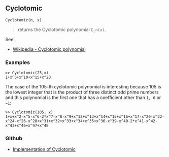 ## Cyclotomic

```
Cyclotomic(n, x)
```

> returns the Cyclotomic polynomial `C_n(x)`.

See:  
* [Wikipedia - Cyclotomic polynomial](https://en.wikipedia.org/wiki/Cyclotomic_polynomial)

### Examples

```
>> Cyclotomic(25,x)
1+x^5+x^10+x^15+x^20
```
			
The case of the 105-th cyclotomic polynomial is interesting because 105 is the lowest integer that is the product of three distinct odd prime numbers and this polynomial is the first one that has a coefficient other than `1, 0` or `−1`:

```
>> Cyclotomic(105, x) 
1+x+x^2-x^5-x^6-2*x^7-x^8-x^9+x^12+x^13+x^14+x^15+x^16+x^17-x^20-x^22-x^24-x^26-x^28+x^31+x^32+x^33+x^34+x^35+x^36-x^39-x^40-2*x^41-x^42-x^43+x^46+x^47+x^48
```
    
    
    

### Github

* [Implementation of Cyclotomic](https://github.com/axkr/symja_android_library/blob/master/symja_android_library/matheclipse-core/src/main/java/org/matheclipse/core/builtin/PolynomialFunctions.java#L481) 
